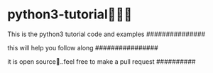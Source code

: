 # python3-tutorial🚀🚀😎
This is the python3 tutorial code and examples
###############



this will help you follow along
################






it is open source💖..feel free to make a pull request
##########
